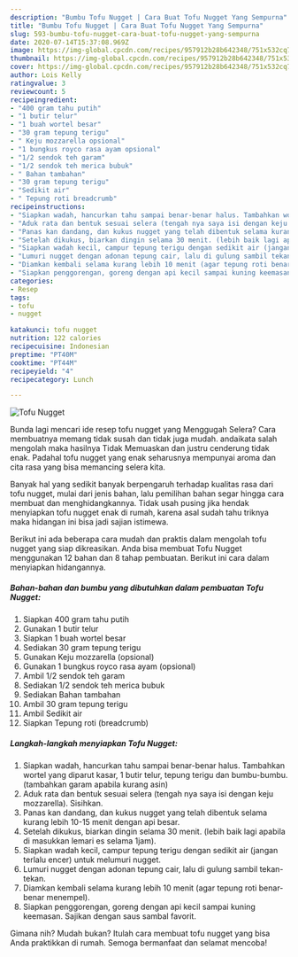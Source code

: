 ```yaml
---
description: "Bumbu Tofu Nugget | Cara Buat Tofu Nugget Yang Sempurna"
title: "Bumbu Tofu Nugget | Cara Buat Tofu Nugget Yang Sempurna"
slug: 593-bumbu-tofu-nugget-cara-buat-tofu-nugget-yang-sempurna
date: 2020-07-14T15:37:08.969Z
image: https://img-global.cpcdn.com/recipes/957912b28b642348/751x532cq70/tofu-nugget-foto-resep-utama.jpg
thumbnail: https://img-global.cpcdn.com/recipes/957912b28b642348/751x532cq70/tofu-nugget-foto-resep-utama.jpg
cover: https://img-global.cpcdn.com/recipes/957912b28b642348/751x532cq70/tofu-nugget-foto-resep-utama.jpg
author: Lois Kelly
ratingvalue: 3
reviewcount: 5
recipeingredient:
- "400 gram tahu putih"
- "1 butir telur"
- "1 buah wortel besar"
- "30 gram tepung terigu"
- " Keju mozzarella opsional"
- "1 bungkus royco rasa ayam opsional"
- "1/2 sendok teh garam"
- "1/2 sendok teh merica bubuk"
- " Bahan tambahan"
- "30 gram tepung terigu"
- "Sedikit air"
- " Tepung roti breadcrumb"
recipeinstructions:
- "Siapkan wadah, hancurkan tahu sampai benar-benar halus. Tambahkan wortel yang diparut kasar, 1 butir telur, tepung terigu dan bumbu-bumbu. (tambahkan garam apabila kurang asin)"
- "Aduk rata dan bentuk sesuai selera (tengah nya saya isi dengan keju mozzarella). Sisihkan."
- "Panas kan dandang, dan kukus nugget yang telah dibentuk selama kurang lebih 10-15 menit dengan api besar."
- "Setelah dikukus, biarkan dingin selama 30 menit. (lebih baik lagi apabila di masukkan lemari es selama 1jam)."
- "Siapkan wadah kecil, campur tepung terigu dengan sedikit air (jangan terlalu encer) untuk melumuri nugget."
- "Lumuri nugget dengan adonan tepung cair, lalu di gulung sambil tekan-tekan."
- "Diamkan kembali selama kurang lebih 10 menit (agar tepung roti benar-benar menempel)."
- "Siapkan penggorengan, goreng dengan api kecil sampai kuning keemasan. Sajikan dengan saus sambal favorit."
categories:
- Resep
tags:
- tofu
- nugget

katakunci: tofu nugget 
nutrition: 122 calories
recipecuisine: Indonesian
preptime: "PT40M"
cooktime: "PT44M"
recipeyield: "4"
recipecategory: Lunch

---
```



![Tofu Nugget](https://img-global.cpcdn.com/recipes/957912b28b642348/751x532cq70/tofu-nugget-foto-resep-utama.jpg)

Bunda lagi mencari ide resep tofu nugget yang Menggugah Selera? Cara membuatnya memang tidak susah dan tidak juga mudah. andaikata salah mengolah maka hasilnya Tidak Memuaskan dan justru cenderung tidak enak. Padahal tofu nugget yang enak seharusnya mempunyai aroma dan cita rasa yang bisa memancing selera kita.



Banyak hal yang sedikit banyak berpengaruh terhadap kualitas rasa dari tofu nugget, mulai dari jenis bahan, lalu pemilihan bahan segar hingga cara membuat dan menghidangkannya. Tidak usah pusing jika hendak menyiapkan tofu nugget enak di rumah, karena asal sudah tahu triknya maka hidangan ini bisa jadi sajian istimewa.


Berikut ini ada beberapa cara mudah dan praktis dalam mengolah tofu nugget yang siap dikreasikan. Anda bisa membuat Tofu Nugget menggunakan 12 bahan dan 8 tahap pembuatan. Berikut ini cara dalam menyiapkan hidangannya.

<!--inarticleads1-->

##### Bahan-bahan dan bumbu yang dibutuhkan dalam pembuatan Tofu Nugget:

1. Siapkan 400 gram tahu putih
1. Gunakan 1 butir telur
1. Siapkan 1 buah wortel besar
1. Sediakan 30 gram tepung terigu
1. Gunakan  Keju mozzarella (opsional)
1. Gunakan 1 bungkus royco rasa ayam (opsional)
1. Ambil 1/2 sendok teh garam
1. Sediakan 1/2 sendok teh merica bubuk
1. Sediakan  Bahan tambahan
1. Ambil 30 gram tepung terigu
1. Ambil Sedikit air
1. Siapkan  Tepung roti (breadcrumb)




<!--inarticleads2-->

##### Langkah-langkah menyiapkan Tofu Nugget:

1. Siapkan wadah, hancurkan tahu sampai benar-benar halus. Tambahkan wortel yang diparut kasar, 1 butir telur, tepung terigu dan bumbu-bumbu. (tambahkan garam apabila kurang asin)
1. Aduk rata dan bentuk sesuai selera (tengah nya saya isi dengan keju mozzarella). Sisihkan.
1. Panas kan dandang, dan kukus nugget yang telah dibentuk selama kurang lebih 10-15 menit dengan api besar.
1. Setelah dikukus, biarkan dingin selama 30 menit. (lebih baik lagi apabila di masukkan lemari es selama 1jam).
1. Siapkan wadah kecil, campur tepung terigu dengan sedikit air (jangan terlalu encer) untuk melumuri nugget.
1. Lumuri nugget dengan adonan tepung cair, lalu di gulung sambil tekan-tekan.
1. Diamkan kembali selama kurang lebih 10 menit (agar tepung roti benar-benar menempel).
1. Siapkan penggorengan, goreng dengan api kecil sampai kuning keemasan. Sajikan dengan saus sambal favorit.




Gimana nih? Mudah bukan? Itulah cara membuat tofu nugget yang bisa Anda praktikkan di rumah. Semoga bermanfaat dan selamat mencoba!
